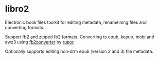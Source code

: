 # libro2

Electronic book files toolkit for editing metadata, renameimng files and converting formats. 

Support fb2 and zipped fb2 formats. 
Converting to epub, kepub, mobi and awz3 using [fb2converter](https://github.com/rupor-github/fb2converter) by [rupor](https://github.com/rupor-github).

Optionally supports editing non-drm epub (version 2 and 3) file metadata.



